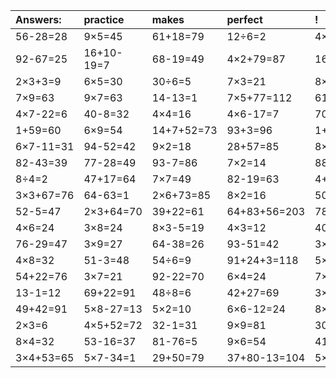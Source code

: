 | Answers: | practice | makes | perfect | ! |
| :--- | :--- | :--- | :--- | :--- |
| 56-28=28 | 9×5=45 | 61+18=79 | 12÷6=2 | 4×8+64=96 | 
| 92-67=25 | 16+10-19=7 | 68-19=49 | 4×2+79=87 | 16÷8=2 | 
| 2×3+3=9 | 6×5=30 | 30÷6=5 | 7×3=21 | 8×3+27=51 | 
| 7×9=63 | 9×7=63 | 14-13=1 | 7×5+77=112 | 61-35=26 | 
| 4×7-22=6 | 40-8=32 | 4×4=16 | 4×6-17=7 | 70-14=56 | 
| 1+59=60 | 6×9=54 | 14+7+52=73 | 93+3=96 | 1+27+41=69 | 
| 6×7-11=31 | 94-52=42 | 9×2=18 | 28+57=85 | 8×7=56 | 
| 82-43=39 | 77-28=49 | 93-7=86 | 7×2=14 | 88+3=91 | 
| 8÷4=2 | 47+17=64 | 7×7=49 | 82-19=63 | 4+95-44=55 | 
| 3×3+67=76 | 64-63=1 | 2×6+73=85 | 8×2=16 | 50-28=22 | 
| 52-5=47 | 2×3+64=70 | 39+22=61 | 64+83+56=203 | 78-35=43 | 
| 4×6=24 | 3×8=24 | 8×3-5=19 | 4×3=12 | 40+48=88 | 
| 76-29=47 | 3×9=27 | 64-38=26 | 93-51=42 | 3×2=6 | 
| 4×8=32 | 51-3=48 | 54÷6=9 | 91+24+3=118 | 5×6=30 | 
| 54+22=76 | 3×7=21 | 92-22=70 | 6×4=24 | 7×8=56 | 
| 13-1=12 | 69+22=91 | 48÷8=6 | 42+27=69 | 3×4=12 | 
| 49+42=91 | 5×8-27=13 | 5×2=10 | 6×6-12=24 | 8×3=24 | 
| 2×3=6 | 4×5+52=72 | 32-1=31 | 9×9=81 | 30÷5=6 | 
| 8×4=32 | 53-16=37 | 81-76=5 | 9×6=54 | 41+44=85 | 
| 3×4+53=65 | 5×7-34=1 | 29+50=79 | 37+80-13=104 | 5×2+76=86 | 
